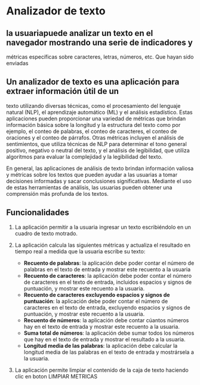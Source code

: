 # Analizador de texto

## la usuariapuede analizar un texto en el navegador mostrando una serie de indicadores y
métricas específicas sobre caracteres, letras, números, etc. Que hayan sido
enviadas 

## Un analizador de texto es una aplicación para extraer información útil de un
texto utilizando diversas técnicas, como el procesamiento del lenguaje
natural (NLP), el aprendizaje automático (ML) y el análisis estadístico.
Estas aplicaciones pueden proporcionar una variedad de métricas que brindan
información básica sobre la longitud y la estructura del texto como por
ejemplo, el conteo de palabras, el conteo de caracteres, el conteo de
oraciones y el conteo de párrafos. Otras métricas incluyen el análisis
de sentimientos, que utiliza técnicas de NLP para determinar el tono
general positivo, negativo o neutral del texto, y el análisis de
legibilidad, que utiliza algoritmos para evaluar la complejidad y la
legibilidad del texto.

En general, las aplicaciones de análisis de texto brindan información
valiosa y métricas sobre los textos que pueden ayudar a las usuarias a
tomar decisiones informadas y sacar conclusiones significativas.
Mediante el uso de estas herramientas de análisis, las usuarias pueden
obtener una comprensión más profunda de los textos.

## Funcionalidades

1. La aplicación permitir a la usuaria ingresar un texto escribiéndolo
en un cuadro de texto motrado.

2. La aplicación calcula las siguientes métricas y actualiza el
resultado en tiempo real a medida que la usuaria escribe su texto:

    - **Recuento de palabras**: la aplicación debe poder contar el número de
    palabras en el texto de entrada y mostrar este recuento a la usuaria
    - **Recuento de caracteres**: la aplicación debe poder contar el número de
    caracteres en el texto de entrada, incluidos espacios y signos de
    puntuación, y mostrar este recuento a la usuaria.
    - **Recuento de caracteres excluyendo espacios y signos de puntuación**:
    la aplicación debe poder contar el número de caracteres en el texto de
    entrada, excluyendo espacios y signos de puntuación, y mostrar este recuento
    a la usuaria.
    - **Recuento de números**: la aplicación debe contar cúantos números hay en
    el texto de entrada y mostrar este recuento a la usuaria.
    - **Suma total de números**: la aplicación debe sumar todos los números que
    hay en el texto de entrada y mostrar el resultado a la usuaria.
    - **Longitud media de las palabras**: la aplicación debe calcular la
    longitud media de las palabras en el texto de entrada y mostrársela a la usuaria.

3. La aplicación permite limpiar el contenido de la caja de texto haciendo
clic en boton LIMPIAR METRICAS






